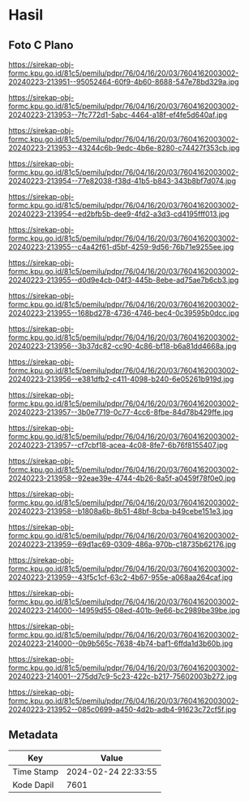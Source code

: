 # Hasil

## Foto C Plano

https://sirekap-obj-formc.kpu.go.id/81c5/pemilu/pdpr/76/04/16/20/03/7604162003002-20240223-213951--95052464-60f9-4b60-8688-547e78bd329a.jpg

https://sirekap-obj-formc.kpu.go.id/81c5/pemilu/pdpr/76/04/16/20/03/7604162003002-20240223-213953--7fc772d1-5abc-4464-a18f-ef4fe5d640af.jpg

https://sirekap-obj-formc.kpu.go.id/81c5/pemilu/pdpr/76/04/16/20/03/7604162003002-20240223-213953--43244c6b-9edc-4b6e-8280-c74427f353cb.jpg

https://sirekap-obj-formc.kpu.go.id/81c5/pemilu/pdpr/76/04/16/20/03/7604162003002-20240223-213954--77e82038-f38d-41b5-b843-343b8bf7d074.jpg

https://sirekap-obj-formc.kpu.go.id/81c5/pemilu/pdpr/76/04/16/20/03/7604162003002-20240223-213954--ed2bfb5b-dee9-4fd2-a3d3-cd4195fff013.jpg

https://sirekap-obj-formc.kpu.go.id/81c5/pemilu/pdpr/76/04/16/20/03/7604162003002-20240223-213955--c4a42f61-d5bf-4259-9d56-76b71e9255ee.jpg

https://sirekap-obj-formc.kpu.go.id/81c5/pemilu/pdpr/76/04/16/20/03/7604162003002-20240223-213955--d0d9e4cb-04f3-445b-8ebe-ad75ae7b6cb3.jpg

https://sirekap-obj-formc.kpu.go.id/81c5/pemilu/pdpr/76/04/16/20/03/7604162003002-20240223-213955--168bd278-4736-4746-bec4-0c39595b0dcc.jpg

https://sirekap-obj-formc.kpu.go.id/81c5/pemilu/pdpr/76/04/16/20/03/7604162003002-20240223-213956--3b37dc82-cc90-4c86-bf18-b6a81dd4668a.jpg

https://sirekap-obj-formc.kpu.go.id/81c5/pemilu/pdpr/76/04/16/20/03/7604162003002-20240223-213956--e381dfb2-c411-4098-b240-6e05261b919d.jpg

https://sirekap-obj-formc.kpu.go.id/81c5/pemilu/pdpr/76/04/16/20/03/7604162003002-20240223-213957--3b0e7719-0c77-4cc6-8fbe-84d78b429ffe.jpg

https://sirekap-obj-formc.kpu.go.id/81c5/pemilu/pdpr/76/04/16/20/03/7604162003002-20240223-213957--cf7cbf18-acea-4c08-8fe7-6b76f8155407.jpg

https://sirekap-obj-formc.kpu.go.id/81c5/pemilu/pdpr/76/04/16/20/03/7604162003002-20240223-213958--92eae39e-4744-4b26-8a5f-a0459f78f0e0.jpg

https://sirekap-obj-formc.kpu.go.id/81c5/pemilu/pdpr/76/04/16/20/03/7604162003002-20240223-213958--b1808a6b-8b51-48bf-8cba-b49cebe151e3.jpg

https://sirekap-obj-formc.kpu.go.id/81c5/pemilu/pdpr/76/04/16/20/03/7604162003002-20240223-213959--69d1ac69-0309-486a-970b-c18735b62176.jpg

https://sirekap-obj-formc.kpu.go.id/81c5/pemilu/pdpr/76/04/16/20/03/7604162003002-20240223-213959--43f5c1cf-63c2-4b67-955e-a068aa264caf.jpg

https://sirekap-obj-formc.kpu.go.id/81c5/pemilu/pdpr/76/04/16/20/03/7604162003002-20240223-214000--14959d55-08ed-401b-9e66-bc2989be39be.jpg

https://sirekap-obj-formc.kpu.go.id/81c5/pemilu/pdpr/76/04/16/20/03/7604162003002-20240223-214000--0b9b565c-7638-4b74-baf1-6ffda1d3b60b.jpg

https://sirekap-obj-formc.kpu.go.id/81c5/pemilu/pdpr/76/04/16/20/03/7604162003002-20240223-214001--275dd7c9-5c23-422c-b217-75602003b272.jpg

https://sirekap-obj-formc.kpu.go.id/81c5/pemilu/pdpr/76/04/16/20/03/7604162003002-20240223-213952--085c0699-a450-4d2b-adb4-91623c72cf5f.jpg


## Metadata

| Key        | Value               |
| ---------- | ------------------- |
| Time Stamp | 2024-02-24 22:33:55 |
| Kode Dapil | 7601                |



